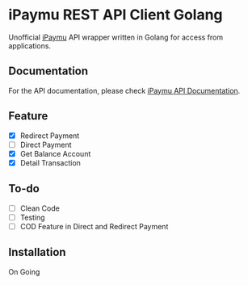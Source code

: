 iPaymu REST API Client Golang
==============

Unofficial [iPaymu](https://ipaymu.com) API wrapper written in Golang for access from applications.

## Documentation

For the API documentation, please check [iPaymu API Documentation](https://ipaymu.com/en/api-documentation/).

## Feature

- [x] Redirect Payment
- [ ] Direct Payment
- [x] Get Balance Account
- [x] Detail Transaction

## To-do
- [ ] Clean Code
- [ ] Testing
- [ ] COD Feature in Direct and Redirect Payment

## Installation

On Going 